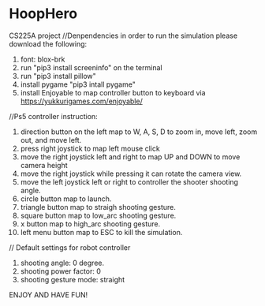 # HoopHero
CS225A project
//Denpendencies
in order to run the simulation please download the following:
1. font: blox-brk
2. run "pip3 install screeninfo" on the terminal
3. run "pip3 install pillow"
4. install pygame "pip3 intall pygame"
5. install Enjoyable to map controller button to keyboard via https://yukkurigames.com/enjoyable/

//Ps5 controller instruction:
1. direction button on the left map to W, A, S, D to zoom in, move left, zoom out, and move left.
2. press right joystick to map left mouse click
3. move the right joystick left and right to map UP and DOWN to move camera height
4. move the right joystick while pressing it can rotate the camera view.
5. move the left joystick left or right to controller the shooter shooting angle.
6. circle button map to launch.
7. triangle button map to straigh shooting gesture.
8. square button map to low_arc shooting gesture.
9. x button map to high_arc shooting gesture.
10. left menu button map to ESC to kill the simulation.

// Default settings for robot controller
1. shooting angle: 0 degree.
2. shooting power factor: 0
3. shooting gesture mode: straight

ENJOY AND HAVE FUN!

